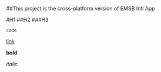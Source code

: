 ##This project is the cross-platform version of EMSB Intl App

#H1
##H2
###H3

`code`

[link](https://www.nba.com)

**bold**

*italic*

